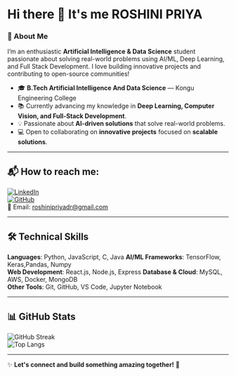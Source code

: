 # Hi there 👋 It's me **ROSHINI PRIYA**  
### 🚀 About Me  
I’m an enthusiastic **Artificial Intelligence & Data Science** student passionate about solving real-world problems using AI/ML, Deep Learning, and Full Stack Development. I love building innovative projects and contributing to open-source communities!  
- 🎓 **B.Tech Artificial Intelligence And Data Science** — Kongu Engineering College  
- 📚 Currently advancing my knowledge in **Deep Learning, Computer Vision, and Full-Stack Development**.  
- 💡 Passionate about **AI-driven solutions** that solve real-world problems.  
- 💻 Open to collaborating on **innovative projects** focused on **scalable solutions**.  
---

## 📬 How to reach me:  
[![LinkedIn](https://img.shields.io/badge/LinkedIn-0077B5?style=for-the-badge&logo=linkedin&logoColor=white)](https://www.linkedin.com/in/roshini-priya-518573259)  
[![GitHub](https://img.shields.io/badge/GitHub-100000?style=for-the-badge&logo=github&logoColor=white)](https://github.com/roshi45)  
📧 Email: [roshinipriyadr@gmail.com](mailto:roshinipriyadr@gmail.com)  

---

## 🛠 Technical Skills  
**Languages**: Python, JavaScript, C, Java 
**AI/ML Frameworks**: TensorFlow, Keras,Pandas, Numpy   
**Web Development**: React.js, Node.js, Express 
**Database & Cloud**: MySQL, AWS, Docker, MongoDB   
**Other Tools**: Git, GitHub, VS Code, Jupyter Notebook  

---


## 📊 GitHub Stats  
![GitHub Streak](https://github-readme-streak-stats.herokuapp.com/?user=roshi45&theme=radical&hide_border=true)  
![Top Langs](https://github-readme-stats.vercel.app/api/top-langs/?username=roshi45&layout=compact&theme=radical)  

---
✨ **Let's connect and build something amazing together!** 🚀 
